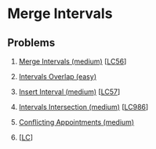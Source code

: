 # Merge Intervals

## Problems

1. [Merge Intervals (medium)]()
[[LC56](https://leetcode.com/problems/merge-intervals/)]
1. [Intervals Overlap (easy)]()
1. [Insert Interval (medium)]()
[[LC57](https://leetcode.com/problems/insert-interval/)]
1. [Intervals Intersection (medium)]()
[[LC986](https://leetcode.com/problems/interval-list-intersections/)]
1. [Conflicting Appointments (medium)]()


1. []()
[[LC]()]